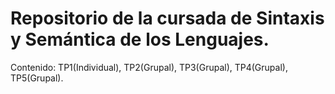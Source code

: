 # Repositorio de la cursada de Sintaxis y Semántica de los Lenguajes. 
Contenido: 
TP1(Individual),
TP2(Grupal),
TP3(Grupal),
TP4(Grupal),
TP5(Grupal).
